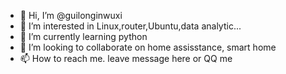 - 👋 Hi, I’m @guilonginwuxi
- 👀 I’m interested in Linux,router,Ubuntu,data analytic...
- 🌱 I’m currently learning python
- 💞️ I’m looking to collaborate on home assisstance, smart home
- 📫 How to reach me. leave message here or QQ me

<!---
guilonginwuxi/guilonginwuxi is a ✨ special ✨ repository because its `README.md` (this file) appears on your GitHub profile.
You can click the Preview link to take a look at your changes.
--->
